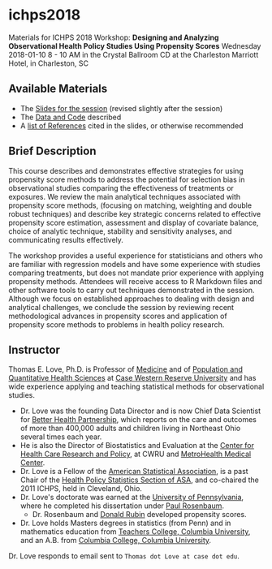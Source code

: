 # ichps2018

Materials for ICHPS 2018 Workshop: **Designing and Analyzing Observational Health Policy Studies Using Propensity Scores**
Wednesday 2018-01-10 8 - 10 AM in the Crystal Ballroom CD at the Charleston Marriott Hotel, in Charleston, SC

## Available Materials

- The [Slides for the session](https://github.com/THOMASELOVE/ichps2018/blob/master/slides_Love_2018-01-10.pdf) (revised slightly after the session)
- The [Data and Code](https://github.com/THOMASELOVE/ichps2018/tree/master/code) described
- A [list of References](https://github.com/THOMASELOVE/ichps2018/blob/master/references.md) cited in the slides, or otherwise recommended

## Brief Description

This course describes and demonstrates effective strategies for using propensity score methods to address the potential for selection bias in observational studies comparing the effectiveness of treatments or exposures. We review the main analytical techniques associated with propensity score methods, (focusing on matching, weighting and double robust techniques) and describe key strategic concerns related to effective propensity score estimation, assessment and display of covariate balance, choice of analytic technique, stability and sensitivity analyses, and communicating results effectively.

The workshop provides a useful experience for statisticians and others who are familiar with regression models and have some experience with studies comparing treatments, but does not mandate prior experience with applying propensity methods. Attendees will receive access to R Markdown files and other software tools to carry out techniques demonstrated in the session. Although we focus on established approaches to dealing with design and analytical challenges, we conclude the session by reviewing recent methodological advances in propensity scores and application of propensity score methods to problems in health policy research.

## Instructor

Thomas E. Love, Ph.D. is Professor of [Medicine](https://case.edu/medicine/) and of [Population and Quantitative Health Sciences](http://epbiwww.case.edu/) at [Case Western Reserve University](http://case.edu/) and has wide experience applying and teaching statistical methods for observational studies. 

- Dr. Love was the founding Data Director and is now Chief Data Scientist for [Better Health Partnership](http://www.betterhealthpartnership.org/data_center/), which reports on the care and outcomes of more than 400,000 adults and children living in Northeast Ohio several times each year. 
- He is also the Director of Biostatistics and Evaluation at the [Center for Health Care Research and Policy](http://www.chrp.org), at CWRU and [MetroHealth Medical Center](https://www.metrohealth.org/research). 
- Dr. Love is a Fellow of the [American Statistical Association](http://www.amstat.org/), is a past Chair of the [Health Policy Statistics Section of ASA](http://community.amstat.org/hpss/home), and co-chaired the 2011 ICHPS, held in Cleveland, Ohio. 
- Dr. Love's doctorate was earned at the [University of Pennsylvania](https://statistics.wharton.upenn.edu/), where he completed his dissertation under [Paul Rosenbaum](http://www-stat.wharton.upenn.edu/~rosenbap/). 
    - Dr. Rosenbaum and [Donald Rubin](https://statistics.fas.harvard.edu/people/donald-b-rubin) developed propensity scores. 
- Dr. Love holds Masters degrees in statistics (from Penn) and in mathematics education from [Teachers College, Columbia University](http://www.tc.columbia.edu/), and an A.B. from [Columbia College, Columbia University](https://www.college.columbia.edu/). 

Dr. Love responds to email sent to `Thomas dot Love at case dot edu`.

